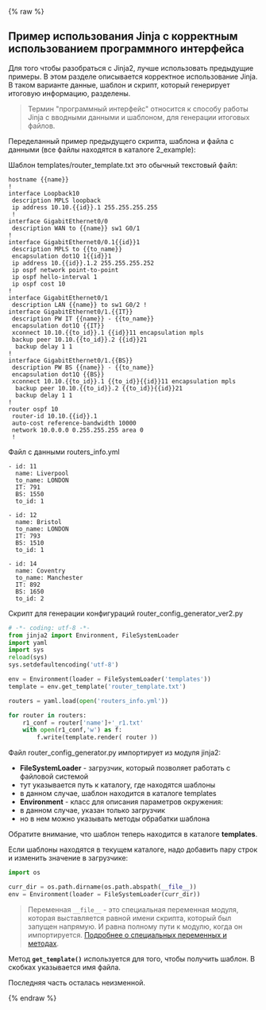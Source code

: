 {% raw %}
## Пример использования Jinja с корректным использованием программного интерфейса

Для того чтобы разобраться с Jinja2, лучше использовать предыдущие примеры. В этом разделе описывается корректное использование Jinja. В таком варианте данные, шаблон и скрипт, который генерирует итоговую информацию, разделены.

> Термин "программный интерфейс" относится к способу работы Jinja с вводными данными и шаблоном, для генерации итоговых файлов. 



Переделанный пример предыдущего скрипта, шаблона и файла с данными (все файлы находятся в каталоге 2_example):

Шаблон templates/router_template.txt это обычный текстовый файл:
```
hostname {{name}}
!
interface Loopback10
 description MPLS loopback
 ip address 10.10.{{id}}.1 255.255.255.255
 !
interface GigabitEthernet0/0
 description WAN to {{name}} sw1 G0/1
!
interface GigabitEthernet0/0.1{{id}}1
 description MPLS to {{to_name}}
 encapsulation dot1Q 1{{id}}1
 ip address 10.{{id}}.1.2 255.255.255.252
 ip ospf network point-to-point
 ip ospf hello-interval 1
 ip ospf cost 10
!
interface GigabitEthernet0/1
 description LAN {{name}} to sw1 G0/2 !
interface GigabitEthernet0/1.{{IT}}
 description PW IT {{name}} - {{to_name}}
 encapsulation dot1Q {{IT}}
 xconnect 10.10.{{to_id}}.1 {{id}}11 encapsulation mpls
 backup peer 10.10.{{to_id}}.2 {{id}}21
  backup delay 1 1
!
interface GigabitEthernet0/1.{{BS}}
 description PW BS {{name}} - {{to_name}}
 encapsulation dot1Q {{BS}}
 xconnect 10.10.{{to_id}}.1 {{to_id}}{{id}}11 encapsulation mpls
  backup peer 10.10.{{to_id}}.2 {{to_id}}{{id}}21
  backup delay 1 1
!
router ospf 10
 router-id 10.10.{{id}}.1
 auto-cost reference-bandwidth 10000
 network 10.0.0.0 0.255.255.255 area 0
 !
```

Файл с данными routers_info.yml
```
- id: 11
  name: Liverpool
  to_name: LONDON
  IT: 791
  BS: 1550
  to_id: 1

- id: 12
  name: Bristol
  to_name: LONDON
  IT: 793
  BS: 1510
  to_id: 1

- id: 14
  name: Coventry
  to_name: Manchester
  IT: 892
  BS: 1650
  to_id: 2
```


Скрипт для генерации конфигураций router_config_generator_ver2.py
```python
# -*- coding: utf-8 -*-
from jinja2 import Environment, FileSystemLoader
import yaml
import sys
reload(sys)
sys.setdefaultencoding('utf-8')

env = Environment(loader = FileSystemLoader('templates'))
template = env.get_template('router_template.txt')

routers = yaml.load(open('routers_info.yml'))

for router in routers:
    r1_conf = router['name']+'_r1.txt'
    with open(r1_conf,'w') as f:
        f.write(template.render( router ))
```


Файл router_config_generator.py импортирует из модуля jinja2:
* __FileSystemLoader__ - загрузчик, который позволяет работать с файловой системой
 * тут указывается путь к каталогу, где находятся шаблоны
 * в данном случае, шаблон находится в каталоге templates
* __Environment__ - класс для описания параметров окружения:
 * в данном случае, указан только загрузчик
 * но в нем можно указывать методы обрабатки шаблона

Обратите внимание, что шаблон теперь находится в каталоге __templates__.

Если шаблоны находятся в текущем каталоге, надо добавить пару строк и изменить значение в загрузчике:
```python
import os

curr_dir = os.path.dirname(os.path.abspath(__file__))
env = Environment(loader = FileSystemLoader(curr_dir))
```

> Переменная ```__file__``` - это специальная переменная модуля, которая выставляется равной имени скрипта, который был запущен напрямую. И равна полному пути к модулю, когда он импортируется. [Подробнее о специальных переменных и методах](../../16_additional_info/naming_conventions/underscore_names.md).

Метод __```get_template()```__ используется для того, чтобы получить шаблон. В скобках указывается имя файла.

Последняя часть осталась неизменной.

{% endraw %}
